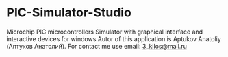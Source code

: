 # PIC-Simulator-Studio
Microchip PIC microcontrollers Simulator with graphical interface and interactive devices for windows
Autor of this application is Aptukov Anatoliy (Аптуков Анатолий). For contact me use email: 3_kilos@mail.ru

